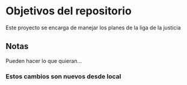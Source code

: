 # Objetivos del repositorio

Este proyecto se encarga de manejar los planes de la liga de la justicia


## Notas
Pueden hacer lo que quieran...

### Estos cambios son nuevos desde local
